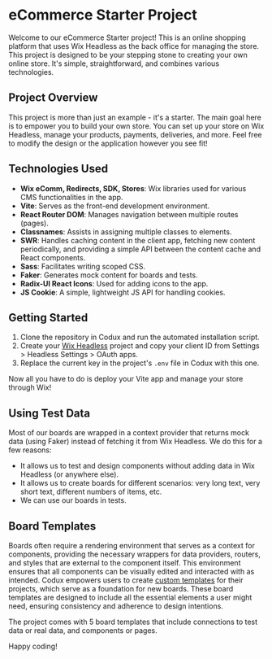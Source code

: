 # eCommerce Starter Project

Welcome to our eCommerce Starter project! This is an online shopping platform that uses Wix Headless as the back office for managing the store. This project is designed to be your stepping stone to creating your own online store. It's simple, straightforward, and combines various technologies.

## Project Overview

This project is more than just an example - it's a starter. The main goal here is to empower you to build your own store. You can set up your store on Wix Headless, manage your products, payments, deliveries, and more. Feel free to modify the design or the application however you see fit!

## Technologies Used

- **Wix eComm, Redirects, SDK, Stores**: Wix libraries used for various CMS functionalities in the app.
- **Vite**: Serves as the front-end development environment.
- **React Router DOM**: Manages navigation between multiple routes (pages).
- **Classnames**: Assists in assigning multiple classes to elements.
- **SWR**: Handles caching content in the client app, fetching new content periodically, and providing a simple API between the content cache and React components.
- **Sass**: Facilitates writing scoped CSS.
- **Faker**: Generates mock content for boards and tests.
- **Radix-UI React Icons**: Used for adding icons to the app.
- **JS Cookie**: A simple, lightweight JS API for handling cookies.

## Getting Started

1. Clone the repository in Codux and run the automated installation script.
1. Create your [Wix Headless](https://dev.wix.com/docs/go-headless/getting-started/setup/general-setup/create-a-project) project and copy your client ID from Settings > Headless Settings > OAuth apps.
1. Replace the current key in the project's `.env` file in Codux with this one.

Now all you have to do is deploy your Vite app and manage your store through Wix!

## Using Test Data

Most of our boards are wrapped in a context provider that returns mock data (using Faker) instead of fetching it from Wix Headless. We do this for a few reasons:

- It allows us to test and design components without adding data in Wix Headless (or anywhere else).
- It allows us to create boards for different scenarios: very long text, very short text, different numbers of items, etc.
- We can use our boards in tests.

## Board Templates

Boards often require a rendering environment that serves as a context for components, providing the necessary wrappers for data providers, routers, and styles that are external to the component itself. This environment ensures that all components can be visually edited and interacted with as intended. Codux empowers users to create [custom templates](https://help.codux.com/kb/en/article/kb26227) for their projects, which serve as a foundation for new boards. These board templates are designed to include all the essential elements a user might need, ensuring consistency and adherence to design intentions.

The project comes with 5 board templates that include connections to test data or real data, and components or pages.

Happy coding!
